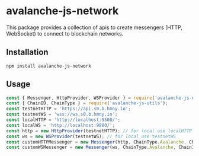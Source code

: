 # avalanche-js-network

This package provides a collection of apis to create messengers (HTTP, WebSocket) to connect to blockchain networks.

## Installation

```
npm install avalanche-js-network
```

## Usage

```javascript
const { Messenger, HttpProvider, WSProvider } = require('avalanche-js-network');
const { ChainID, ChainType } = require('avalanche-js-utils');
const testnetHTTP = 'https://api.s0.b.hmny.io';
const testnetWS = 'wss://ws.s0.b.hmny.io';
const localHTTP = 'http://localhost:9500/';
const localWS = 'http://localhost:9800/';
const http = new HttpProvider(testnetHTTP); // for local use localHTTP
const ws = new WSProvider(testnetWS); // for local use testnetWS
const customHTTPMessenger = new Messenger(http, ChainType.Avalanche, ChainID.HmyTestnet); // for local ChainID.HmyLocal
const customWSMessenger = new Messenger(ws, ChainType.Avalanche, ChainID.HmyTestnet); // for local ChainID.HmyLocal
```